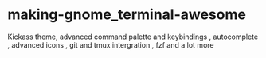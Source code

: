 # making-gnome_terminal-awesome
Kickass theme, advanced command palette and keybindings , autocomplete , advanced icons , git and tmux intergration , fzf and a lot more
